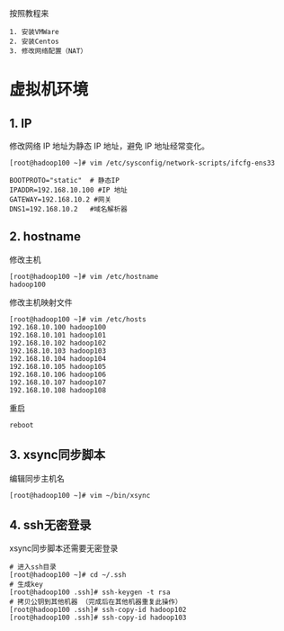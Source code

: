 按照教程来

```
1. 安装VMWare
2. 安装Centos
3. 修改网络配置（NAT）
```



# 虚拟机环境

## 1. IP

修改网络 IP 地址为静态 IP 地址，避免 IP 地址经常变化。

```
[root@hadoop100 ~]# vim /etc/sysconfig/network-scripts/ifcfg-ens33

BOOTPROTO="static" 	# 静态IP
IPADDR=192.168.10.100 #IP 地址
GATEWAY=192.168.10.2 #网关
DNS1=192.168.10.2	#域名解析器
```



## 2. hostname

修改主机

```
[root@hadoop100 ~]# vim /etc/hostname
hadoop100
```

修改主机映射文件

```
[root@hadoop100 ~]# vim /etc/hosts
192.168.10.100 hadoop100
192.168.10.101 hadoop101
192.168.10.102 hadoop102
192.168.10.103 hadoop103
192.168.10.104 hadoop104
192.168.10.105 hadoop105
192.168.10.106 hadoop106
192.168.10.107 hadoop107
192.168.10.108 hadoop108
```

重启

```
reboot
```



## 3. xsync同步脚本

编辑同步主机名

```
[root@hadoop100 ~]# vim ~/bin/xsync
```



## 4. ssh无密登录

xsync同步脚本还需要无密登录

```
# 进入ssh目录
[root@hadoop100 ~]# cd ~/.ssh
# 生成key
[root@hadoop100 .ssh]# ssh-keygen -t rsa
# 拷贝公钥到其他机器 （完成后在其他机器重复此操作）
[root@hadoop100 .ssh]# ssh-copy-id hadoop102
[root@hadoop100 .ssh]# ssh-copy-id hadoop103
```





